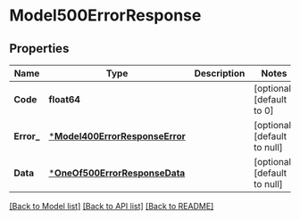 # Model500ErrorResponse

## Properties
Name | Type | Description | Notes
------------ | ------------- | ------------- | -------------
**Code** | **float64** |  | [optional] [default to 0]
**Error_** | [***Model400ErrorResponseError**](400ErrorResponse_error.md) |  | [optional] [default to null]
**Data** | [***OneOf500ErrorResponseData**](OneOf500ErrorResponseData.md) |  | [optional] [default to null]

[[Back to Model list]](../README.md#documentation-for-models) [[Back to API list]](../README.md#documentation-for-api-endpoints) [[Back to README]](../README.md)

